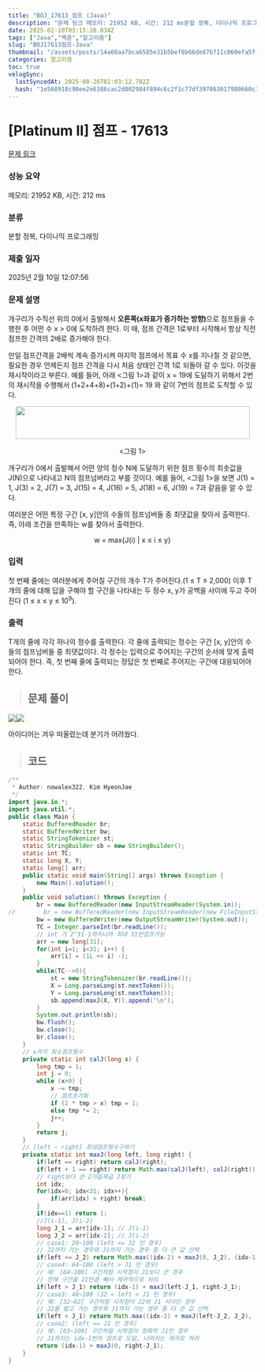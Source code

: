 ```yaml
---
title: "BOJ_17613_점프 (Java)"
description: "문제 링크 메모리: 21952 KB, 시간: 212 ms분할 정복, 다이나믹 프로그래밍2025년 2월 10일 12:07:56아이디어는 겨우 떠올렸는데 분기가 어려웠다. "
date: 2025-02-10T03:15:28.034Z
tags: ["Java","백준","알고리즘"]
slug: "BOJ17613점프-Java"
thumbnail: "/assets/posts/14a68aa7bca6585e31b5bef8b66de87b711c060efa5ff361acedea96108cedd5.png"
categories: 알고리즘
toc: true
velogSync:
  lastSyncedAt: 2025-08-26T02:03:12.702Z
  hash: "1e568918c98ee2e6386cac2d002984f894c6c2f1c77df397863017980660c3f7"
---
```


# [Platinum II] 점프 - 17613 

[문제 링크](https://www.acmicpc.net/problem/17613) 

### 성능 요약

메모리: 21952 KB, 시간: 212 ms

### 분류

분할 정복, 다이나믹 프로그래밍

### 제출 일자

2025년 2월 10일 12:07:56

### 문제 설명

<p>개구리가 수직선 위의 0에서 출발해서 <strong>오른쪽(x좌표가 증가하는 방향)</strong>으로 점프들을 수행한 후 어떤 수 x > 0에 도착하려 한다. 이 때, 점프 간격은 1로부터 시작해서 항상 직전 점프한 간격의 2배로 증가해야 한다.</p>

<p>만일 점프간격을 2배씩 계속 증가시켜 마지막 점프에서 목표 수 x를 지나칠 것 같으면, 필요한 경우 언제든지 점프 간격을 다시 처음 상태인 간격 1로 되돌아 갈 수 있다. 이것을 재시작이라고 부른다. 예를 들어, 아래 <그림 1>과 같이 x = 19에 도달하기 위해서 2번의 재시작을 수행해서 (1+2+4+8)+(1+2)+(1)= 19 와 같이 7번의 점프로 도착할 수 있다.</p>

<p style="text-align: center;"><img alt="" src="https://upload.acmicpc.net/3f9657af-49d0-4f1c-854c-8ade60ee6c2e/-/crop/958x133/20,31/-/preview/" style="width: 475px; height: 66px;"></p>

<p style="text-align: center;"><그림 1></p>

<p>개구리가 0에서 출발해서 어떤 양의 정수 N에 도달하기 위한 점프 횟수의 최솟값을 J(N)으로 나타내고 N의 점프넘버라고 부를 것이다. 예를 들어, <그림 1>을 보면 J(1) = 1, J(3) = 2, J(7) = 3, J(15) = 4, J(16) = 5, J(18) = 6, J(19) = 7과 같음을 알 수 있다.</p>

<p>여러분은 어떤 특정 구간 [x, y]안의 수들의 점프넘버들 중 최댓값을 찾아서 출력한다. 즉, 아래 조건을 만족하는 w를 찾아서 출력한다.</p>

<p style="text-align: center;">w = max{J(i) | x ≤ i ≤ y}</p>

### 입력 

 <p>첫 번째 줄에는 여러분에게 주어질 구간의 개수 T가 주어진다.(1 ≤ T ≤ 2,000) 이후 T개의 줄에 대해 답을 구해야 할 구간을 나타내는 두 정수 x, y가 공백을 사이에 두고 주어진다 (1 ≤ x ≤ y ≤ 10<sup>9</sup>).</p>

### 출력 

 <p>T개의 줄에 각각 하나의 정수를 출력한다. 각 줄에 출력되는 정수는 구간 [x, y]안의 수들의 점프넘버들 중 최댓값이다. 각 정수는 입력으로 주어지는 구간의 순서에 맞게 출력되어야 한다. 즉, 첫 번째 줄에 출력되는 정답은 첫 번째로 주어지는 구간에 대응되어야 한다.</p>

> ## 문제 풀이

![](/assets/posts/14a68aa7bca6585e31b5bef8b66de87b711c060efa5ff361acedea96108cedd5.png)![](/assets/posts/7a12cb82e15733da81fd66f7bea10fef7f0ebceb68b433fbc35d6b6a1c6a8411.png)

아이디어는 겨우 떠올렸는데 분기가 어려웠다. 

> ## 코드

```java
/**
 * Author: nowalex322, Kim HyeonJae
 */
import java.io.*;
import java.util.*;
public class Main {
    static BufferedReader br;
    static BufferedWriter bw;
    static StringTokenizer st;
    static StringBuilder sb = new StringBuilder();
    static int TC;
    static long X, Y;
    static long[] arr;
    public static void main(String[] args) throws Exception {
        new Main().solution();
    }
    public void solution() throws Exception {
        br = new BufferedReader(new InputStreamReader(System.in));
//        br = new BufferedReader(new InputStreamReader(new FileInputStream("src/main/java/BOJ_17613_점프/input.txt")));
        bw = new BufferedWriter(new OutputStreamWriter(System.out));
        TC = Integer.parseInt(br.readLine());
        // int 가 2^31-1까지니까 최대 31번점프가능
        arr = new long[31];
        for(int i=1; i<31; i++) {
            arr[i] = (1L << i) -1;
        }
        while(TC-->0){
            st = new StringTokenizer(br.readLine());
            X = Long.parseLong(st.nextToken());
            Y = Long.parseLong(st.nextToken());
            sb.append(maxJ(X, Y)).append('\n');
        }
        System.out.println(sb);
        bw.flush();
        bw.close();
        br.close();
    }
    // x까지 최소점프횟수
    private static int calJ(long x) {
        long tmp = 1;
        int j = 0;
        while (x>0) {
            x -= tmp;
            // 점프초기화
            if (2 * tmp > x) tmp = 1;
            else tmp *= 2;
            j++;
        }
        return j;
    }
    // [left ~ right] 최대점프횟수구하기
    private static int maxJ(long left, long right) {
        if(left == right) return calJ(right);
        if(left + 1 == right) return Math.max(calJ(left), calJ(right));
        // right보다 큰 2거듭제곱 J찾기
        int idx;
        for(idx=0; idx<31; idx++){
            if(arr[idx] > right) break;
        }
        if(idx==1) return 1;
        //J(i-1), J(i-2)
        long J_1 = arr[idx-1]; // J(i-1)
        long J_2 = arr[idx-2]; // J(i-2)
        // case1: 20~100 (left <= J2 인 경우)
        // J2까지 가는 경우와 J1까지 가는 경우 중 더 큰 값 선택
        if(left <= J_2) return Math.max((idx-2) + maxJ(0, J_2), (idx-1) + maxJ(0, right-J_1));
        // case4: 64~100 (left > J1 인 경우)
        // 예: [64~100] 구간처럼 시작점이 J1보다 큰 경우
        // 전체 구간을 J1만큼 빼서 재귀적으로 처리
        if(left > J_1) return (idx-1) + maxJ(left-J_1, right-J_1);
        // case3: 40~100 (J2 < left < J1 인 경우)
        // 예: [32~62] 구간처럼 시작점이 J2와 J1 사이인 경우
        // J2를 밟고 가는 경우와 J1까지 가는 경우 중 더 큰 값 선택
        if(left < J_1) return Math.max((idx-2) + maxJ(left-J_2, J_2), (idx-1) + maxJ(0, right-J_1));
        // case2: (left == J1 인 경우)
        // 예: [63~100] 구간처럼 시작점이 정확히 J1인 경우
        // J1까지는 idx-1번의 점프로 도달, 나머지는 재귀로 처리
        return (idx-1) + maxJ(0, right-J_1);
    }
}
```

